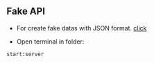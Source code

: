 ## Fake API

- For create fake datas with JSON format. [click](https://www.mockaroo.com/)

- Open terminal in folder:
```
start:server
```

